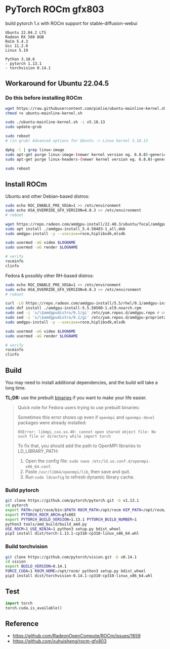 # PyTorch ROCm gfx803

build pytorch 1.x with ROCm support for stable-diffusion-webui

```
Ubuntu 22.04.2 LTS
Radeon RX 580 8GB
RoCm 5.4.3
Gcc 11.2.0
Linux 5.19

Python 3.10.6
- pytorch 1.13.1
- torchvision 0.14.1
```

## Workaround for Ubuntu 22.04.5
### Do this before installing ROCm

```bash
wget https://raw.githubusercontent.com/pimlie/ubuntu-mainline-kernel.sh/master/ubuntu-mainline-kernel.sh
chmod +x ubuntu-mainline-kernel.sh

sudo ./ubuntu-mainline-kernel.sh -i v5.18.13
sudo update-grub

sudo reboot
# (in grub) Advanced options for Ubuntu -> Linux kernel 5.18.13

dpkg -l | grep linux-image
sudo apt-get purge linux-image-(newer kernel version eg. 6.8.0)-generic
sudo apt-get purge linux-headers-(newer kernel version eg. 6.8.0)-generic

sudo reboot
```

## Install ROCm

Ubuntu and other Debian-based distros:

```bash
sudo echo ROC_ENABLE_PRE_VEGA=1 >> /etc/environment
sudo echo HSA_OVERRIDE_GFX_VERSION=8.0.3 >> /etc/environment
# reboot

wget https://repo.radeon.com/amdgpu-install/22.40.3/ubuntu/focal/amdgpu-install_5.4.50403-1_all.deb
sudo apt install ./amdgpu-install_5.4.50403-1_all.deb
sudo amdgpu-install -y --usecase=rocm,hiplibsdk,mlsdk

sudo usermod -aG video $LOGNAME
sudo usermod -aG render $LOGNAME

# verify
rocminfo
clinfo
```

Fedora & possibly other RH-based distros:

```bash
sudo echo ROC_ENABLE_PRE_VEGA=1 >> /etc/environment
sudo echo HSA_OVERRIDE_GFX_VERSION=8.0.3 >> /etc/environment
# reboot

curl -LO https://repo.radeon.com/amdgpu-install/5.5/rhel/9.1/amdgpu-install-5.5.50500-1.el9.noarch.rpm
sudo dnf install ./amdgpu-install-5.5.50500-1.el9.noarch.rpm
sudo sed -i 's/\$amdgpudistro/9.1/gi' /etc/yum.repos.d/amdgpu.repo # on fedora, renders an error otherwise
sudo sed -i 's/\$amdgpudistro/9.1/gi' /etc/yum.repos.d/amdgpu-proprietary.repo # on fedora, renders an error otherwise
sudo amdgpu-install -y --usecase=rocm,hiplibsdk,mlsdk

sudo usermod -aG video $LOGNAME
sudo usermod -aG render $LOGNAME

# verify
rocminfo
clinfo
```

## Build

You may need to install additional dependencies, and the build will take a long time.

**TL;DR:** use the prebuilt [binaries](https://github.com/tsl0922/pytorch-gfx803/releases) if you want to make your life easier.

> Quick note for Fedora users trying to use prebuilt binaries:
>
> Sometimes this error shows up even if `openmpi` and `openmpi-devel` packages were already installed:
> 
> `OSError: libmpi_cxx.so.40: cannot open shared object file: No such file or directory while import torch`
> 
> To fix that, you should add the path to OpenMPI libraries to LD_LIBRARY_PATH:
> 
> 1. Open the config file: `sudo nano /etc/ld.so.conf.d/openmpi-x86_64.conf`.
> 2. Paste `/usr/lib64/openmpi/lib`, then save and quit.
> 3. Run `sudo ldconfig` to refresh dynamic library cache.

### Build pytorch

```bash
git clone https://github.com/pytorch/pytorch.git -b v1.13.1
cd pytorch
export PATH=/opt/rocm/bin:$PATH ROCM_PATH=/opt/rocm HIP_PATH=/opt/rocm/hip
export PYTORCH_ROCM_ARCH=gfx803
export PYTORCH_BUILD_VERSION=1.13.1 PYTORCH_BUILD_NUMBER=1
python3 tools/amd_build/build_amd.py
USE_ROCM=1 USE_NINJA=1 python3 setup.py bdist_wheel
pip3 install dist/torch-1.13.1-cp310-cp310-linux_x86_64.whl
```

### Build torchvision

```bash
git clone https://github.com/pytorch/vision.git -b v0.14.1
cd vision
export BUILD_VERSION=0.14.1
FORCE_CUDA=1 ROCM_HOME=/opt/rocm/ python3 setup.py bdist_wheel
pip3 install dist/torchvision-0.14.1-cp310-cp310-linux_x86_64.whl
```

## Test

```python
import torch
torch.cuda.is_available()
```

## Reference

- https://github.com/RadeonOpenCompute/ROCm/issues/1659
- https://github.com/xuhuisheng/rocm-gfx803
